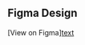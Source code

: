 ## Figma Design

[View on Figma][text](https://www.figma.com/design/x2bTSW4TZgJwO6BaRw6J7H/Portfolio-Design--Community-?t=IgJTnEsH9jSXlAiY-0)